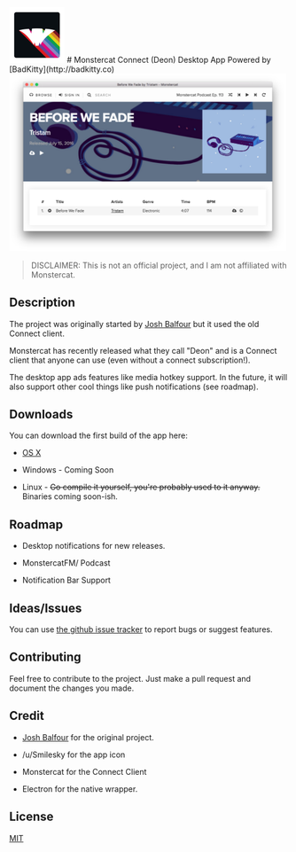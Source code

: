 <img src="assets/icon.png" width="100">
# Monstercat Connect (Deon) Desktop App
Powered by [BadKitty](http://badkitty.co)

<img src="assets/screenshot.png" width="500">

> DISCLAIMER: This is not an official project, and I am not affiliated with Monstercat.

## Description

The project was originally started by [Josh Balfour](https://github.com/joshbalfour/monstercat-connect-desktop-unofficial) but it used the old Connect client.

Monstercat has recently released what they call "Deon" and is a Connect client that anyone can use (even without a connect subscription!).

The desktop app ads features like media hotkey support. In the future, it will also support other cool things like push notifications (see roadmap).

## Downloads

You can download the first build of the app here:

* [OS X](https://github.com/DrakeWitt/monstercat-connect-desktop/releases/download/v1.0/Monstercat.Connect.Deon.-1.0.0.dmg)

* Windows - Coming Soon

* Linux - ~~Go compile it yourself, you're probably used to it anyway.~~ Binaries coming soon-ish.

## Roadmap

* Desktop notifications for new releases.

* MonstercatFM/ Podcast

* Notification Bar Support

## Ideas/Issues

You can use [the github issue tracker](https://github.com/drakewitt/monstercat-connect-desktop/issues/new) to report bugs or suggest features.

## Contributing

Feel free to contribute to the project. Just make a pull request and document the changes you made. 

## Credit

* [Josh Balfour](https://github.com/joshbalfour/monstercat-connect-desktop-unofficial) for the original project.

* /u/Smilesky for the app icon

* Monstercat for the Connect Client

* Electron for the native wrapper.

## License

[MIT](license.md)
